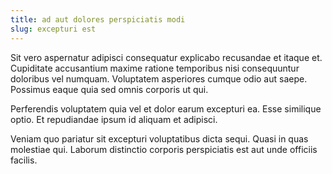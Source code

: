 ```yaml
---
title: ad aut dolores perspiciatis modi
slug: excepturi est
---
```


Sit vero aspernatur adipisci consequatur explicabo recusandae et itaque et. Cupiditate accusantium maxime ratione temporibus nisi consequuntur doloribus vel numquam. Voluptatem asperiores cumque odio aut saepe. Possimus eaque quia sed omnis corporis ut qui.

Perferendis voluptatem quia vel et dolor earum excepturi ea. Esse similique optio. Et repudiandae ipsum id aliquam et adipisci.

Veniam quo pariatur sit excepturi voluptatibus dicta sequi. Quasi in quas molestiae qui. Laborum distinctio corporis perspiciatis est aut unde officiis facilis.
